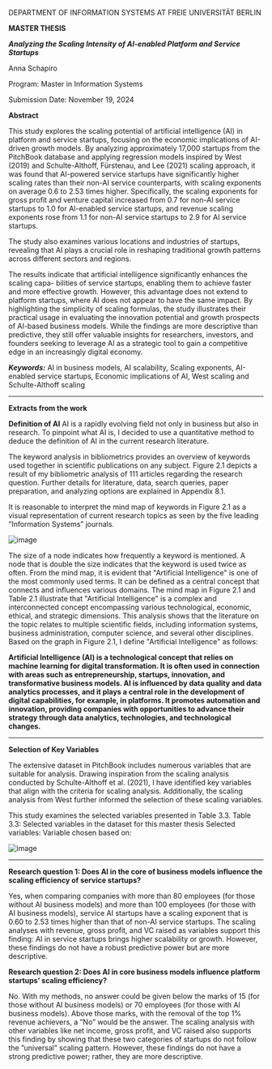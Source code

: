 DEPARTMENT OF INFORMATION SYSTEMS AT FREIE UNIVERSITÄT BERLIN

**MASTER THESIS**

***Analyzing the Scaling Intensity of AI-enabled Platform and Service Startups***

Anna Schapiro

Program: Master in Information Systems

Submission Date: November 19, 2024

**Abstract**

This study explores the scaling potential of artificial intelligence (AI) in platform and
service startups, focusing on the economic implications of AI-driven growth models. By
analyzing approximately 17,000 startups from the PitchBook database and applying
regression models inspired by West (2019) and Schulte-Althoff, Fürstenau, and Lee (2021)
scaling approach, it was found that AI-powered service startups have significantly higher
scaling rates than their non-AI service counterparts, with scaling exponents on average 0.6
to 2.53 times higher. Specifically, the scaling exponents for gross profit and venture capital
increased from 0.7 for non-AI service startups to 1.0 for AI-enabled service startups, and
revenue scaling exponents rose from 1.1 for non-AI service startups to 2.9 for AI service
startups.

The study also examines various locations and industries of startups, revealing that AI
plays a crucial role in reshaping traditional growth patterns across different sectors and
regions.

The results indicate that artificial intelligence significantly enhances the scaling capa-
bilities of service startups, enabling them to achieve faster and more effective growth.
However, this advantage does not extend to platform startups, where AI does not appear
to have the same impact. By highlighting the simplicity of scaling formulas, the study
illustrates their practical usage in evaluating the innovation potential and growth prospects
of AI-based business models. While the findings are more descriptive than predictive, they
still offer valuable insights for researchers, investors, and founders seeking to leverage AI
as a strategic tool to gain a competitive edge in an increasingly digital economy.

***Keywords:*** AI in business models, AI scalability, Scaling exponents, AI-enabled service
startups, Economic implications of AI, West scaling and Schulte-Althoff scaling


---
**Extracts from the work**

**Definition of AI**
AI is a rapidly evolving field not only in business but also in research. To pinpoint
what AI is, I decided to use a quantitative method to deduce the definition of AI in
the current research literature.

The keyword analysis in bibliometrics provides an overview of keywords used
together in scientific publications on any subject. Figure 2.1 depicts a result of my
bibliometric analysis of 111 articles regarding the research question.
Further details for literature, data, search queries, paper preparation, and analyzing
options are explained in Appendix 8.1.

It is reasonable to interpret the mind map of keywords in Figure 2.1 as a visual
representation of current research topics as seen by the five leading ”Information
Systems” journals.

![image](https://github.com/user-attachments/assets/98b7ef69-15d9-402b-8d39-a6624f861170)

The size of a node indicates how frequently a keyword is mentioned. A node that
is double the size indicates that the keyword is used twice as often. From the mind
map, it is evident that "Artificial Intelligence" is one of the most commonly used
terms. It can be defined as a central concept that connects and influences various
domains.
The mind map in Figure 2.1 and Table 2.1 illustrate that "Artificial Intelligence" is
a complex and interconnected concept encompassing various technological, economic,
ethical, and strategic dimensions. This analysis shows that the literature on the
topic relates to multiple scientific fields, including information systems, business
administration, computer science, and several other disciplines. Based on the graph
in Figure 2.1, I define "Artificial Intelligence" as follows:

******Artificial Intelligence (AI) is a technological concept that relies on machine
learning for digital transformation. It is often used in connection with areas
such as entrepreneurship, startups, innovation, and transformative business
models. AI is influenced by data quality and data analytics processes, and it
plays a central role in the development of digital capabilities, for example, in
platforms. It promotes automation and innovation, providing companies with
opportunities to advance their strategy through data analytics, technologies,
and technological changes.******

---

**Selection of Key Variables**

The extensive dataset in PitchBook includes numerous variables that are suitable for
analysis. Drawing inspiration from the scaling analysis conducted by Schulte-Althoff
et al. (2021), I have identified key variables that align with the criteria for scaling
analysis. Additionally, the scaling analysis from West further informed the selection
of these scaling variables.

This study examines the selected variables presented in Table 3.3.
Table 3.3: Selected variables in the dataset for this master thesis
Selected variables: Variable chosen based on:

![image](https://github.com/user-attachments/assets/245e7d92-5006-4ab1-95eb-4731ce117547)


---

**Research question 1: Does AI in the core of business models influence
the scaling efficiency of service startups?**

Yes, when comparing companies with more than 80 employees (for those
without AI business models) and more than 100 employees (for those with AI
business models), service AI startups have a scaling exponent that is 0.60 to
2.53 times higher than that of non-AI service startups.
The scaling analyses with revenue, gross profit, and VC raised as variables
support this finding: AI in service startups brings higher scalability or growth.
However, these findings do not have a robust predictive power but are more
descriptive.

**Research question 2: Does AI in core business models influence
platform startups’ scaling efficiency?**

No. With my methods, no answer could be given below the marks of 15 (for
those without AI business models) or 70 employees (for those with AI business
models). Above those marks, with the removal of the top 1% revenue achievers,
a ”No” would be the answer. The scaling analysis with other variables like net
income, gross profit, and VC raised also supports this finding by showing that
these two categories of startups do not follow the ”universal” scaling pattern.
However, these findings do not have a strong predictive power; rather, they
are more descriptive.


